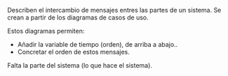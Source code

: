 Describen el intercambio de mensajes entres las partes de un sistema. Se crean a partir de los diagramas de casos de uso.

Estos diagramas permiten:

- Añadir la variable de tiempo (orden), de arriba a abajo..
- Concretar el orden de estos mensajes.

Falta la parte del sistema (lo que hace el sistema).